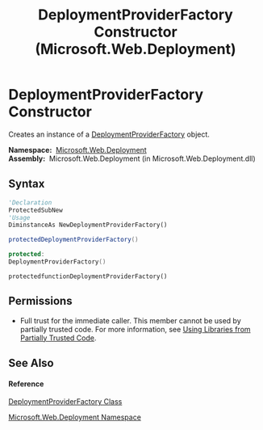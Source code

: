 ﻿---
title: DeploymentProviderFactory Constructor  (Microsoft.Web.Deployment)
TOCTitle: DeploymentProviderFactory Constructor
ms:assetid: M:Microsoft.Web.Deployment.DeploymentProviderFactory.#ctor
ms:mtpsurl: https://msdn.microsoft.com/en-us/library/microsoft.web.deployment.deploymentproviderfactory.deploymentproviderfactory(v=VS.90)
ms:contentKeyID: 20209292
ms.date: 05/02/2012
mtps_version: v=VS.90
f1_keywords:
- Microsoft.Web.Deployment.DeploymentProviderFactory.DeploymentProviderFactory
- Microsoft.Web.Deployment.DeploymentProviderFactory.#ctor
dev_langs:
- CSharp
- JScript
- VB
- c++
api_location:
- Microsoft.Web.Deployment.dll
api_name:
- Microsoft.Web.Deployment.DeploymentProviderFactory..ctor
api_type:
- Managed
topic_type:
- apiref
- kbSyntax
product_family_name: VS
ROBOTS: INDEX,FOLLOW
---

# DeploymentProviderFactory Constructor

Creates an instance of a [DeploymentProviderFactory](deploymentproviderfactory-class-microsoft-web-deployment.md) object.

**Namespace:**  [Microsoft.Web.Deployment](microsoft-web-deployment-namespace.md)  
**Assembly:**  Microsoft.Web.Deployment (in Microsoft.Web.Deployment.dll)

## Syntax

``` vb
'Declaration
ProtectedSubNew
'Usage
DiminstanceAs NewDeploymentProviderFactory()
```

``` csharp
protectedDeploymentProviderFactory()
```

``` c++
protected:
DeploymentProviderFactory()
```

``` jscript
protectedfunctionDeploymentProviderFactory()
```

## Permissions

  - Full trust for the immediate caller. This member cannot be used by partially trusted code. For more information, see [Using Libraries from Partially Trusted Code](https://msdn.microsoft.com/en-us/library/8skskf63\(v=vs.90\)).

## See Also

#### Reference

[DeploymentProviderFactory Class](deploymentproviderfactory-class-microsoft-web-deployment.md)

[Microsoft.Web.Deployment Namespace](microsoft-web-deployment-namespace.md)

